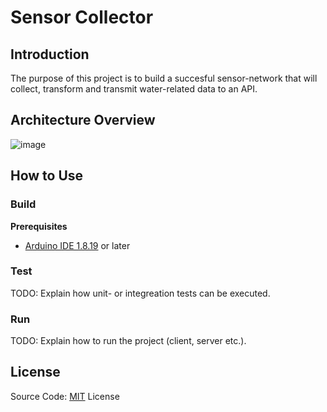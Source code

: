 # Sensor Collector

## Introduction
The purpose of this project is to build a succesful sensor-network that will collect, transform and transmit water-related data to an API. 

## Architecture Overview
![image](https://user-images.githubusercontent.com/82162221/156672537-ded3d339-d4bb-4098-a0f7-880f0522d4fc.png)

## How to Use

### Build

**Prerequisites**
* [Arduino IDE 1.8.19](https://www.arduino.cc/en/software) or later

### Test

TODO: Explain how unit- or integreation tests can be executed.

### Run

TODO: Explain how to run the project (client, server etc.).

## License
Source Code: [MIT](https://github.com/sensor-network/sensor-collector/blob/main/license.txt) License
